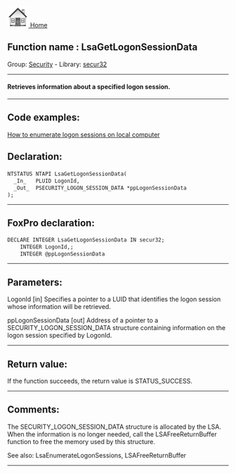 [<img src="../../images/home.png"> Home ](https://github.com/VFPX/Win32API)  

## Function name : LsaGetLogonSessionData
Group: [Security](../../functions_group.md#Security)  -  Library: [secur32](../../Libraries.md#secur32)  
***  


#### Retrieves information about a specified logon session.
***  


## Code examples:
[How to enumerate logon sessions on local computer](../../samples/sample_591.md)  

## Declaration:
```foxpro  
NTSTATUS NTAPI LsaGetLogonSessionData(
  _In_   PLUID LogonId,
  _Out_  PSECURITY_LOGON_SESSION_DATA *ppLogonSessionData
);  
```  
***  


## FoxPro declaration:
```foxpro  
DECLARE INTEGER LsaGetLogonSessionData IN secur32;
	INTEGER LogonId,;
	INTEGER @ppLogonSessionData  
```  
***  


## Parameters:
LogonId [in]
Specifies a pointer to a LUID that identifies the logon session whose information will be retrieved.

ppLogonSessionData [out]
Address of a pointer to a SECURITY_LOGON_SESSION_DATA structure containing information on the logon session specified by LogonId.  
***  


## Return value:
If the function succeeds, the return value is STATUS_SUCCESS.  
***  


## Comments:
The SECURITY_LOGON_SESSION_DATA structure is allocated by the LSA. When the information is no longer needed, call the LSAFreeReturnBuffer function to free the memory used by this structure.  
  
See also: LsaEnumerateLogonSessions, LSAFreeReturnBuffer   
  
***  

